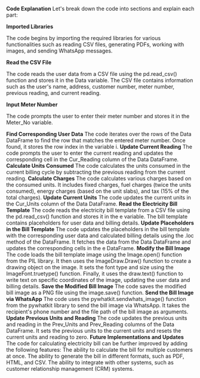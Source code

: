 **Code Explanation**
Let's break down the code into sections and explain each part:

**Imported Libraries**

The code begins by importing the required libraries for various functionalities such as reading CSV files, generating PDFs, working with images, and sending WhatsApp messages.

**Read the CSV File**

The code reads the user data from a CSV file using the pd.read_csv() function and stores it in the Data variable. The CSV file contains information such as the user's name, address, customer number, meter number, previous reading, and current reading.

**Input Meter Number**

The code prompts the user to enter their meter number and stores it in the Meter_No variable.

**Find Corresponding User Data**
The code iterates over the rows of the Data DataFrame to find the row that matches the entered meter number. Once found, it stores the row index in the variable i.
**Update Current Reading**
The code prompts the user to enter the current reading and updates the corresponding cell in the Cur_Reading column of the Data DataFrame.
**Calculate Units Consumed**
The code calculates the units consumed in the current billing cycle by subtracting the previous reading from the current reading.
**Calculate Charges**
The code calculates various charges based on the consumed units. It includes fixed charges, fuel charges (twice the units consumed), energy charges (based on the unit slabs), and tax (15% of the total charges).
**Update Current Units**
The code updates the current units in the Cur_Units column of the Data DataFrame.
**Read the Electricity Bill Template**
The code reads the electricity bill template from a CSV file using the pd.read_csv() function and stores it in the e variable. The bill template contains placeholders for user data and billing details.
**Update Placeholders in the Bill Template**
The code updates the placeholders in the bill template with the corresponding user data and calculated billing details using the .loc method of the DataFrame. It fetches the data from the Data DataFrame and updates the corresponding cells in the e DataFrame.
**Modify the Bill Image**
The code loads the bill template image using the Image.open() function from the PIL library. It then uses the ImageDraw.Draw() function to create a drawing object on the image. It sets the font type and size using the ImageFont.truetype() function. Finally, it uses the draw.text() function to write text on specific coordinates of the image, updating the user data and billing details.
**Save the Modified Bill Image**
The code saves the modified bill image as a PNG file using the image.save() function.
**Send the Bill Image via WhatsApp**
The code uses the pywhatkit.sendwhats_image() function from the pywhatkit library to send the bill image via WhatsApp. It takes the recipient's phone number and the file path of the bill image as arguments.
**Update Previous Units and Reading**
The code updates the previous units and reading in the Prev_Units and Prev_Reading columns of the Data DataFrame. It sets the previous units to the current units and resets the current units and reading to zero.
**Future Implementations and Updates**
The code for calculating electricity bill can be further improved by adding the following features:
The ability to calculate the bill for multiple customers at once.
The ability to generate the bill in different formats, such as PDF, HTML, and CSV.
The ability to integrate with other systems, such as customer relationship management (CRM) systems.


